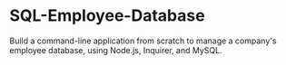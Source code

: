 # SQL-Employee-Database
Build a command-line application from scratch to manage a company's employee database, using Node.js, Inquirer, and MySQL.
